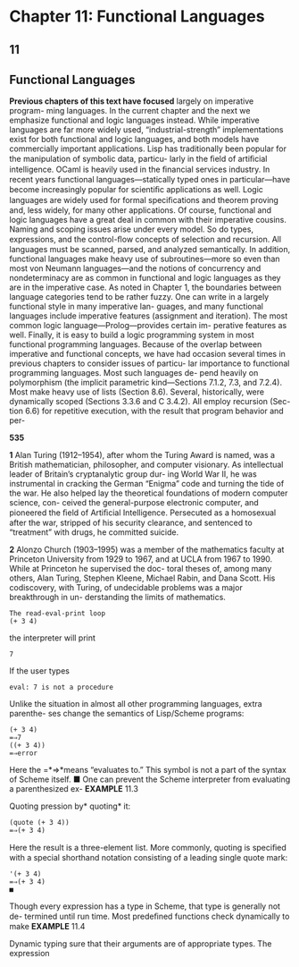 # Chapter 11: Functional Languages

## **11**

## **Functional Languages**

**Previous chapters of this text have focused** largely on imperative program-
ming languages. In the current chapter and the next we emphasize functional
and logic languages instead. While imperative languages are far more widely
used, “industrial-strength” implementations exist for both functional and logic
languages, and both models have commercially important applications.
Lisp
has traditionally been popular for the manipulation of symbolic data, particu-
larly in the ﬁeld of artiﬁcial intelligence. OCaml is heavily used in the ﬁnancial
services industry. In recent years functional languages—statically typed ones in
particular—have become increasingly popular for scientiﬁc applications as well.
Logic languages are widely used for formal speciﬁcations and theorem proving
and, less widely, for many other applications.
Of course, functional and logic languages have a great deal in common with
their imperative cousins. Naming and scoping issues arise under every model. So
do types, expressions, and the control-ﬂow concepts of selection and recursion.
All languages must be scanned, parsed, and analyzed semantically. In addition,
functional languages make heavy use of subroutines—more so even than most
von Neumann languages—and the notions of concurrency and nondeterminacy
are as common in functional and logic languages as they are in the imperative
case.
As noted in Chapter 1, the boundaries between language categories tend to be
rather fuzzy. One can write in a largely functional style in many imperative lan-
guages, and many functional languages include imperative features (assignment
and iteration). The most common logic language—Prolog—provides certain im-
perative features as well. Finally, it is easy to build a logic programming system in
most functional programming languages.
Because of the overlap between imperative and functional concepts, we have
had occasion several times in previous chapters to consider issues of particu-
lar importance to functional programming languages. Most such languages de-
pend heavily on polymorphism (the implicit parametric kind—Sections 7.1.2,
7.3, and 7.2.4). Most make heavy use of lists (Section 8.6). Several, historically,
were dynamically scoped (Sections 3.3.6 and C 3.4.2). All employ recursion (Sec-
tion 6.6) for repetitive execution, with the result that program behavior and per-

**535**

**1**
Alan Turing (1912–1954), after whom the Turing Award is named, was a British mathematician,
philosopher, and computer visionary. As intellectual leader of Britain’s cryptanalytic group dur-
ing World War II, he was instrumental in cracking the German “Enigma” code and turning the
tide of the war. He also helped lay the theoretical foundations of modern computer science, con-
ceived the general-purpose electronic computer, and pioneered the ﬁeld of Artiﬁcial Intelligence.
Persecuted as a homosexual after the war, stripped of his security clearance, and sentenced to
“treatment” with drugs, he committed suicide.

**2**
Alonzo Church (1903–1995) was a member of the mathematics faculty at Princeton University
from 1929 to 1967, and at UCLA from 1967 to 1990. While at Princeton he supervised the doc-
toral theses of, among many others, Alan Turing, Stephen Kleene, Michael Rabin, and Dana
Scott. His codiscovery, with Turing, of undecidable problems was a major breakthrough in un-
derstanding the limits of mathematics.

```
The read-eval-print loop
(+ 3 4)
```

the interpreter will print

```
7
```

If the user types

```
eval: 7 is not a procedure
```

Unlike the situation in almost all other programming languages, extra parenthe-
ses change the semantics of Lisp/Scheme programs:

```
(+ 3 4)
=⇒7
((+ 3 4))
=⇒error
```

Here the =*⇒*means “evaluates to.” This symbol is not a part of the syntax of
Scheme itself.
■
One can prevent the Scheme interpreter from evaluating a parenthesized ex-
**EXAMPLE** 11.3

Quoting
pression by* quoting* it:

```
(quote (+ 3 4))
=⇒(+ 3 4)
```

Here the result is a three-element list. More commonly, quoting is speciﬁed with
a special shorthand notation consisting of a leading single quote mark:

```
'(+ 3 4)
=⇒(+ 3 4)
■
```

Though every expression has a type in Scheme, that type is generally not de-
termined until run time. Most predeﬁned functions check dynamically to make
**EXAMPLE** 11.4

Dynamic typing
sure that their arguments are of appropriate types. The expression

